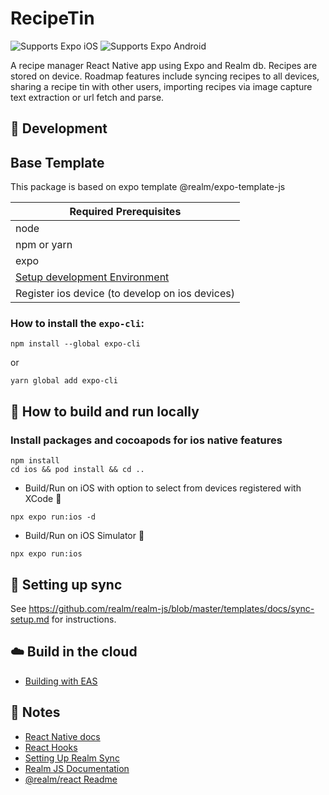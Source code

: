# RecipeTin
<p>
  <!-- iOS -->
  <img alt="Supports Expo iOS" longdesc="Supports Expo iOS" src="https://img.shields.io/badge/iOS-4630EB.svg?style=flat-square&logo=APPLE&labelColor=999999&logoColor=fff" />
  <!-- Android -->
  <img alt="Supports Expo Android" longdesc="Supports Expo Android" src="https://img.shields.io/badge/Android-4630EB.svg?style=flat-square&logo=ANDROID&labelColor=A4C639&logoColor=fff" />
</p>

A recipe manager React Native app using Expo and Realm db. Recipes are stored on device. Roadmap features include syncing recipes to all devices, sharing a recipe tin with other users, importing recipes via image capture text extraction or url fetch and parse.

## 🚀 Development

## Base Template

This package is based on expo template @realm/expo-template-js

|  Required Prerequisites  |
|  -- |
| node | 
| npm or yarn | 
| expo | 
| [Setup development Environment](https://reactnative.dev/docs/environment-setup) | 
| Register ios device (to develop on ios devices) |


### How to install the `expo-cli`:
```
npm install --global expo-cli
```
or
```
yarn global add expo-cli
```

## 🏃 How to build and run locally

### Install packages and cocoapods for ios native features
```
npm install
cd ios && pod install && cd ..
```


- Build/Run on iOS with option to select from devices registered with XCode 🍎
```
npx expo run:ios -d
```
- Build/Run on iOS Simulator 🍎
```
npx expo run:ios
```

## 🔀 Setting up sync

See https://github.com/realm/realm-js/blob/master/templates/docs/sync-setup.md for instructions.

## ☁️ Build in the cloud

- [Building with EAS](https://docs.expo.dev/eas/)

## 📝 Notes
- [React Native docs](https://reactnative.dev/docs/getting-started)
- [React Hooks](https://reactjs.org/docs/hooks-intro.html)
- [Setting Up Realm Sync](https://docs.mongodb.com/realm/sdk/react-native/quick-start/)
- [Realm JS Documentation](https://docs.mongodb.com/realm/sdk/react-native/)
- [@realm/react Readme](https://github.com/realm/realm-js/tree/master/packages/realm-react#readme)
